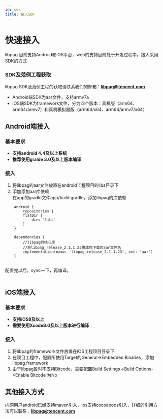 ```yaml
---
id: sdk
title: 接入SDK
---
```


# 快速接入

libpag 目前支持Android和iOS平台，web的支持目前处于开发过程中，接入采用SDK的方式<br/>

### SDK及范例工程获取
libpag SDK及范例工程的获取请联系我们的邮箱：**libpag@tencent.com**

 - Android端SDK为aar文件，支持armv7a
 - iOS端SDK为framework文件，分为四个版本：真机版（arm64、arm64/armv7）和真机模拟器版（arm64/x64、arm64/armv7/x64）


## Android端接入

### 基本要求
+ **支持android 4.4及以上系统**
+ **推荐使用gralde 3.0及以上版本编译**

### 接入
   1. 将libpag的aar文件放置在android工程项目的libs目录下
   2. 添加添加aar库依赖<br/>
   在app的gradle文件app/build.gradle，添加libpag的库依赖
   
```
	android {
	    repositories {
        flatDir {
            dirs 'libs'
        }
    }
	
	dependencies {
	    //libpag的核心库
	    //将libpag_release_2.1.1.23换成你下载的aar文件名
    	implementation(name: 'libpag_release_2.1.1.23', ext: 'aar')
	}
	
```
	  
配置完以后，sync一下，再编译。<br/><br/>



## iOS端接入

### 基本要求<br/>

- **支持iOS8及以上** 
- **需要使用Xcode8.0及以上版本进行编译**

### 接入<br>
   1. 将libpag的framework文件放置在iOS工程项目目录下
   2. 在项目工程中，配置所使用Target的General->Embedded Binaries，添加libpag.framework
   3. 由于libpag暂时不支持Bitcode，需要配置Build Settings->Build Options->Enable Bitcode 为No

## 其他接入方式
内网用户android已经支持maven引入，ios支持cocoapods引入，详细的引用方法可以联系：**libpag@tencent.com**

